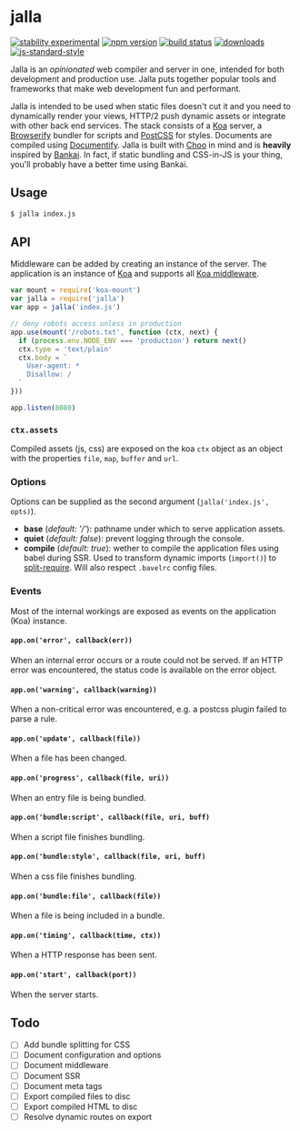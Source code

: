 # jalla
[![stability experimental][stability-badge]][stability-link]
[![npm version][version-badge]][npm-link]
[![build status][travis-badge]][travis-link]
[![downloads][downloads-badge]][npm-link]
[![js-standard-style][standard-badge]][standard-link]

Jalla is an *opinionated* web compiler and server in one, intended for both
development and production use. Jalla puts together popular tools and frameworks
that make web development fun and performant.

Jalla is intended to be used when static files doesn't cut it and you need to
dynamically render your views, HTTP/2 push dynamic assets or integrate with
other back end services. The stack consists of a [Koa][koa] server, a
[Browserify][browserify] bundler for scripts and [PostCSS][postcss] for styles.
Documents are compiled using [Documentify][documentify]. Jalla is built with
[Choo][choo] in mind and is **heavily** inspired by [Bankai][bankai]. In fact,
if static bundling and CSS-in-JS is your thing, you'll probably have a better
time using Bankai.

## Usage
```bash
$ jalla index.js
```

## API
Middleware can be added by creating an instance of the server. The application
is an instance of [Koa][koa] and supports all [Koa middleware][koa-middleware].

```javascript
var mount = require('koa-mount')
var jalla = require('jalla')
var app = jalla('index.js')

// deny robots access unless in production
app.use(mount('/robots.txt', function (ctx, next) {
  if (process.env.NODE_ENV === 'production') return next()
  ctx.type = 'text/plain'
  ctx.body = `
    User-agent: *
    Disallow: /
  `
}))

app.listen(8080)
```

### `ctx.assets`
Compiled assets (js, css) are exposed on the koa `ctx` object as an object with
the properties `file`, `map`, `buffer` and `url`.

### Options
Options can be supplied as the second argument (`jalla('index.js', opts)`).

- __base__ (*default: '/'*): pathname under which to serve application assets.
- __quiet__ (*default: false*): prevent logging through the console.
- __compile__ (*default: true*): wether to compile the application files using
babel during SSR. Used to transform dynamic imports (`import()`) to
[split-require][split-require]. Will also respect `.bavelrc` config files.

### Events
Most of the internal workings are exposed as events on the application (Koa)
instance.

#### `app.on('error', callback(err))`
When an internal error occurs or a route could not be served. If an HTTP error
was encountered, the status code is available on the error object.

#### `app.on('warning', callback(warning))`
When a non-critical error was encountered, e.g. a postcss plugin failed to parse
a rule.

#### `app.on('update', callback(file))`
When a file has been changed.

#### `app.on('progress', callback(file, uri))`
When an entry file is being bundled.

#### `app.on('bundle:script', callback(file, uri, buff)`
When a script file finishes bundling.

#### `app.on('bundle:style', callback(file, uri, buff)`
When a css file finishes bundling.

#### `app.on('bundle:file', callback(file))`
When a file is being included in a bundle.

#### `app.on('timing', callback(time, ctx))`
When a HTTP response has been sent.

#### `app.on('start', callback(port))`
When the server starts.

## Todo
- [ ] Add bundle splitting for CSS
- [ ] Document configuration and options
- [ ] Document middleware
- [ ] Document SSR
- [ ] Document meta tags
- [ ] Export compiled files to disc
- [ ] Export compiled HTML to disc
- [ ] Resolve dynamic routes on export

[choo]: https://github.com/choojs/choo
[bankai]: https://github.com/choojs/bankai
[koa]: https://github.com/koajs/koa
[koa-middleware]: https://github.com/koajs/koa/wiki
[postcss]: https://github.com/postcss/postcss
[documentify]: https://github.com/stackhtml/documentify
[browserify]: https://github.com/substack/node-browserify
[split-require]: https://github.com/goto-bus-stop/split-require

[stability-badge]: https://img.shields.io/badge/stability-experimental-orange.svg?style=flat-square
[stability-link]: https://nodejs.org/api/documentation.html#documentation_stability_index
[version-badge]: https://img.shields.io/npm/v/jalla.svg?style=flat-square
[npm-link]: https://npmjs.org/package/jalla
[travis-badge]: https://img.shields.io/travis/jallajs/jalla/master.svg?style=flat-square
[travis-link]: https://travis-ci.org/jallajs/jalla
[downloads-badge]: http://img.shields.io/npm/dm/jalla.svg?style=flat-square
[standard-badge]: https://img.shields.io/badge/code%20style-standard-brightgreen.svg?style=flat-square
[standard-link]: https://github.com/feross/standard
